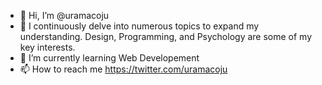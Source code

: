 - 👋 Hi, I’m @uramacoju
- 👀 I continuously delve into numerous topics to expand my understanding. Design, Programming, and Psychology are some of my key interests.
- 🌱 I’m currently learning Web Developement
- 📫 How to reach me https://twitter.com/uramacoju

<!---
COJUrama/COJUrama is a ✨ special ✨ repository because its `README.md` (this file) appears on your GitHub profile.
You can click the Preview link to take a look at your changes.
--->
